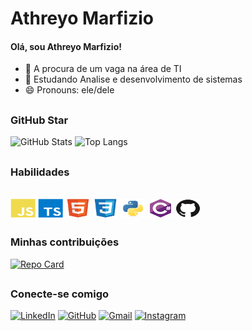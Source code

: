 # Athreyo Marfizio
#### Olá, sou Athreyo Marfizio! 

- 🔭 A procura de um vaga na área de TI
- 🌱 Estudando Analise e desenvolvimento de sistemas
- 😄 Pronouns: ele/dele

##

### GitHub Star
![GitHub Stats](https://github-readme-stats.vercel.app/api?username=AthreyoMarfizio&theme=transparent&bg_color=000&border_color=30A3DC&show_icons=true&icon_color=30A3DC&title_color=E94D5F&text_color=FFF) 
![Top Langs](https://github-readme-stats.vercel.app/api/top-langs/?username=athreyomarfizio&layout=compact&theme=transparent&bg_color=000&border_color=30A3DC&show_icons=true&icon_color=30A3DC&title_color=E94D5F&text_color=FFF)

##

### Habilidades 

<div style="display: inline_block"><br>
  <img align="center" alt="Athreyo-Js" height="30" width="40" src="https://raw.githubusercontent.com/devicons/devicon/master/icons/javascript/javascript-plain.svg">
  <img align="center" alt="Athreyo-Ts" height="30" width="40" src="https://raw.githubusercontent.com/devicons/devicon/master/icons/typescript/typescript-plain.svg">
  <img align="center" alt="Athreyo-HTML" height="30" width="40" src="https://raw.githubusercontent.com/devicons/devicon/master/icons/html5/html5-original.svg">
  <img align="center" alt="Athreyo-CSS" height="30" width="40" src="https://raw.githubusercontent.com/devicons/devicon/master/icons/css3/css3-original.svg">
  <img align="center" alt="Athreyo-Python" height="30" width="40" src="https://raw.githubusercontent.com/devicons/devicon/master/icons/python/python-original.svg">
  <img align="center" alt="Athreyo-Csharp" height="30" width="40" src="https://raw.githubusercontent.com/devicons/devicon/master/icons/csharp/csharp-original.svg">
  <img align="center" alt="Athreyo-GitHub" height="30" width="40" src="https://raw.githubusercontent.com/devicons/devicon/master/icons/github/github-original.svg">
</div>

##

### Minhas contribuições 
[![Repo Card](https://github-readme-stats.vercel.app/api/pin/?username=athreyomarfizio&repo=dio-lab-open-source&bg_color=000&border_color=30A3DC&show_icons=true&icon_color=30A3DC&title_color=E94D5F&text_color=FFF)](https://github.com/athreyomarfizio/dio-lab-open-source)

##

### Conecte-se comigo
[![LinkedIn](https://img.shields.io/badge/LinkedIn-0077B5?style=for-the-badge&logo=linkedin&logoColor=white)](https://www.linkedin.com/in/athreyo-marfizio/) 
[![GitHub](https://img.shields.io/badge/GitHub-100000?style=for-the-badge&logo=github&logoColor=white)](https://github.com/athreyomarfizio) 
[![Gmail](https://img.shields.io/badge/Gmail-333333?style=for-the-badge&logo=gmail&logoColor=red)](mailto:athreyoadryan@gmail.com) 
[![Instagram](https://img.shields.io/badge/-Instagram-%23E4405F?style=for-the-badge&logo=instagram&logoColor=white)](https://www.instagram.com/athreyo/)
